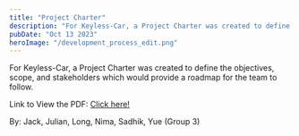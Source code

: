 ```yaml
---
title: "Project Charter"
description: "For Keyless-Car, a Project Charter was created to define the objectives, scope, and stakeholders which would provide a roadmap for the team to follow."
pubDate: "Oct 13 2023"
heroImage: "/development_process_edit.png"
---
```

For Keyless-Car, a Project Charter was created to define the objectives, scope, and stakeholders which would provide a roadmap for the team to follow.

Link to View the PDF: <a href="https://docs.google.com/document/d/1muLdI1p6xwYqsKGh29PEbR3BC29NKF9VwBDjaiaVDIY/edit?usp=share_link" target="_blank">Click here!</a>

By: Jack, Julian, Long, Nima, Sadhik, Yue (Group 3)

